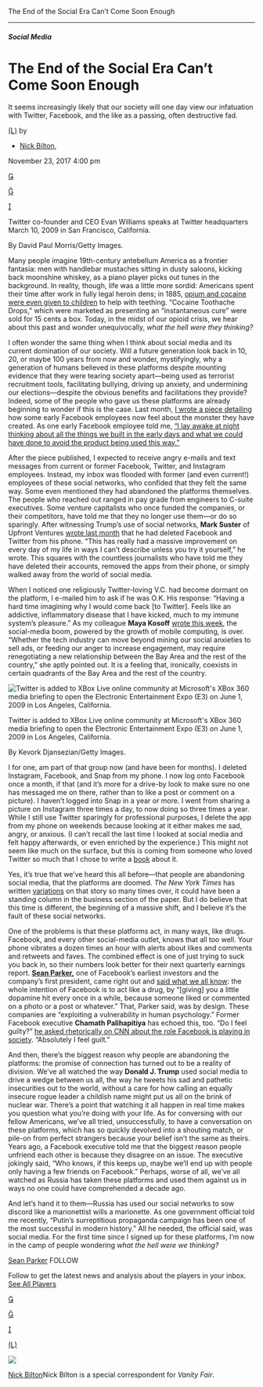 The End of the Social Era Can’t Come Soon Enough

* * *

##### Social Media

# The End of the Social Era Can’t Come Soon Enough

It seems increasingly likely that our society will one day view our infatuation with Twitter, Facebook, and the like as a passing, often destructive fad.

[(L)](https://www.vanityfair.com/contributor/nick-bilton)
by

- [Nick Bilton](https://www.vanityfair.com/contributor/nick-bilton),

November 23, 2017 4:00 pm

[](https://www.vanityfair.com/news/2017/11/the-end-of-the-social-era-twitter-facebook-snapchatmailto:?subject=The%20End%20of%20the%20Social%20Era%20Can%E2%80%99t%20Come%20Soon%20Enough&body=https%3A%2F%2Fwww.vanityfair.com%2Fnews%2F2017%2F11%2Fthe-end-of-the-social-era-twitter-facebook-snapchat)

[](https://www.facebook.com/sharer/sharer.php?u=https%3A%2F%2Fwww.vanityfair.com%2Fnews%2F2017%2F11%2Fthe-end-of-the-social-era-twitter-facebook-snapchat&t=The%20End%20of%20the%20Social%20Era%20Can%E2%80%99t%20Come%20Soon%20Enough)

[](https://twitter.com/share?text=The%20End%20of%20the%20Social%20Era%20Can%E2%80%99t%20Come%20Soon%20Enough&url=https%3A%2F%2Fwww.vanityfair.com%2Fnews%2F2017%2F11%2Fthe-end-of-the-social-era-twitter-facebook-snapchat)

Twitter co-founder and CEO Evan Williams speaks at Twitter headquarters March 10, 2009 in San Francisco, California.

By David Paul Morris/Getty Images.

Many people imagine 19th-century antebellum America as a frontier fantasia: men with handlebar mustaches sitting in dusty saloons, kicking back moonshine whiskey, as a piano player picks out tunes in the background. In reality, though, life was a little more sordid: Americans spent their time after work in fully legal heroin dens; in 1885, [opium and cocaine were even given to children](https://www.theguardian.com/commentisfree/2016/mar/15/long-opiate-use-history-america-latest-epidemic) to help with teething. “Cocaine Toothache Drops,” which were marketed as presenting an “instantaneous cure” were sold for 15 cents a box. Today, in the midst of our opioid crisis, we hear about this past and wonder unequivocally, *what the hell were they thinking?*

I often wonder the same thing when I think about social media and its current domination of our society. Will a future generation look back in 10, 20, or maybe 100 years from now and wonder, mystifyingly, why a generation of humans believed in these platforms despite mounting evidence that they were tearing society apart—being used as terrorist recruitment tools, facilitating bullying, driving up anxiety, and undermining our elections—despite the obvious benefits and facilitations they provide? Indeed, some of the people who gave us these platforms are already beginning to wonder if this is the case. Last month, [I wrote a piece detailing](https://www.vanityfair.com/news/2017/10/early-facebook-employees-regret-the-monster-they-created) how some early Facebook employees now feel about the monster they have created. As one early Facebook employee told me, [“I lay awake at night thinking about all the things we built in the early days and what we could have done to avoid the product being used this way.”](https://www.vanityfair.com/news/2017/10/early-facebook-employees-regret-the-monster-they-created)

After the piece published, I expected to receive angry e-mails and text messages from current or former Facebook, Twitter, and Instagram employees. Instead, my inbox was flooded with former (and even current!) employees of these social networks, who confided that they felt the same way. Some even mentioned they had abandoned the platforms themselves. The people who reached out ranged in pay grade from engineers to C-suite executives. Some venture capitalists who once funded the companies, or their competitors, have told me that they no longer use them—or do so sparingly. After witnessing Trump’s use of social networks, **Mark Suster** of Upfront Ventures [wrote last month](https://bothsidesofthetable.com/one-small-change-i-made-that-improved-my-daily-mental-state-16ed8ec4b94d) that he had deleted Facebook and Twitter from his phone. “This has really had a massive improvement on every day of my life in ways I can’t describe unless you try it yourself,” he wrote. This squares with the countless journalists who have told me they have deleted their accounts, removed the apps from their phone, or simply walked away from the world of social media.

When I noticed one religiously Twitter-loving V.C. had become dormant on the platform, I e-mailed him to ask if he was O.K. His response: “Having a hard time imagining why I would come back [to Twitter]. Feels like an addictive, inflammatory disease that I have kicked, much to my immune system’s pleasure.” As my colleague **Maya Kosoff**  [wrote this week](https://www.vanityfair.com/news/2017/11/has-the-silicon-valley-hype-cycle-finally-run-its-course?mbid=social_twitter), the social-media boom, powered by the growth of mobile computing, is over. “Whether the tech industry can move beyond mining our social anxieties to sell ads, or feeding our anger to increase engagement, may require renegotiating a new relationship between the Bay Area and the rest of the country,” she aptly pointed out. It is a feeling that, ironically, coexists in certain quadrants of the Bay Area and the rest of the country.

![Twitter is added to XBox Live online community at Microsoft's XBox 360 media briefing to open the Electronic Entertainment Expo (E3) on June 1, 2009 in Los Angeles, California. ](../_resources/68b867ee72b5f5744071ee84e585a265.jpg)

Twitter is added to XBox Live online community at Microsoft's XBox 360 media briefing to open the Electronic Entertainment Expo (E3) on June 1, 2009 in Los Angeles, California.

By Kevork Djansezian/Getty Images.

I for one, am part of that group now (and have been for months). I deleted Instagram, Facebook, and Snap from my phone. I now log onto Facebook once a month, if that (and it’s more for a drive-by look to make sure no one has messaged me on there, rather than to like a post or comment on a picture). I haven’t logged into Snap in a year or more. I went from sharing a picture on Instagram three times a day, to now doing so three times a year. While I still use Twitter sparingly for professional purposes, I delete the app from my phone on weekends because looking at it either makes me sad, angry, or anxious. (I can’t recall the last time I looked at social media and felt happy afterwards, or even enriched by the experience.) This might not seem like much on the surface, but this is coming from someone who loved Twitter so much that I chose to write a [book](http://www.nytimes.com/2013/10/13/magazine/all-is-fair-in-love-and-twitter.html) about it.

Yes, it’s true that we’ve heard this all before—that people are abandoning social media, that the platforms are doomed. *The New York Times* has written [variations](https://www.nytimes.com/2017/09/29/opinion/mark-zuckerberg-facebook.html?_r=0) on that story so many times over, it could have been a standing column in the business section of the paper. But I do believe that this time is different, the beginning of a massive shift, and I believe it’s the fault of these social networks.

One of the problems is that these platforms act, in many ways, like drugs. Facebook, and every other social-media outlet, knows that all too well. Your phone vibrates a dozen times an hour with alerts about likes and comments and retweets and faves. The combined effect is one of just trying to suck you back in, so their numbers look better for their next quarterly earnings report. **[Sean Parker](https://www.vanityfair.com/people/sean-parker#intcid=dt-hot-link),** one of Facebook’s earliest investors and the company’s first president, came right out and [said what we all know](https://www.vanityfair.com/news/2017/11/is-mark-zuckerberg-facebooks-last-true-believer): the whole intention of Facebook is to act like a drug, by “[giving] you a little dopamine hit every once in a while, because someone liked or commented on a photo or a post or whatever.” That, Parker said, was by design. These companies are “exploiting a vulnerability in human psychology.” Former Facebook executive **Chamath Palihapitiya** has echoed this, too. “Do I feel guilty?” [he asked rhetorically on CNN about the role Facebook is playing in society](http://money.cnn.com/2017/11/08/technology/social-media-dark-side/index.html). “Absolutely I feel guilt.”

And then, there’s the biggest reason why people are abandoning the platforms: the promise of connection has turned out to be a reality of division. We’ve all watched the way **Donald J. Trump** used social media to drive a wedge between us all, the way he tweets his sad and pathetic insecurities out to the world, without a care for how calling an equally insecure rogue leader a childish name might put us all on the brink of nuclear war. There’s a point that watching it all happen in real time makes you question what you’re doing with your life. As for conversing with our fellow Americans, we’ve all tried, unsuccessfully, to have a conversation on these platforms, which has so quickly devolved into a shouting match, or pile-on from perfect strangers because your belief isn’t the same as theirs. Years ago, a Facebook executive told me that the biggest reason people unfriend each other is because they disagree on an issue. The executive jokingly said, “Who knows, if this keeps up, maybe we’ll end up with people only having a few friends on Facebook.” Perhaps, worse of all, we’ve all watched as Russia has taken these platforms and used them against us in ways no one could have comprehended a decade ago.

And let’s hand it to them—Russia has used our social networks to sow discord like a marionettist wills a marionette. As one government official told me recently, “Putin’s surreptitious propaganda campaign has been one of the most successful in modern history.” All he needed, the official said, was social media. For the first time since I signed up for these platforms, I’m now in the camp of people wondering *what the hell were we thinking?*

[Sean Parker](https://www.vanityfair.com/people/sean-parker)
FOLLOW

Follow to get the latest news and analysis about the players in your inbox.
[See All Players](https://www.vanityfair.com/people)

[](https://www.vanityfair.com/news/2017/11/the-end-of-the-social-era-twitter-facebook-snapchatmailto:?subject=The%20End%20of%20the%20Social%20Era%20Can%E2%80%99t%20Come%20Soon%20Enough&body=https%3A%2F%2Fwww.vanityfair.com%2Fnews%2F2017%2F11%2Fthe-end-of-the-social-era-twitter-facebook-snapchat)

[](https://www.facebook.com/sharer/sharer.php?u=https%3A%2F%2Fwww.vanityfair.com%2Fnews%2F2017%2F11%2Fthe-end-of-the-social-era-twitter-facebook-snapchat&t=The%20End%20of%20the%20Social%20Era%20Can%E2%80%99t%20Come%20Soon%20Enough)

[](https://twitter.com/share?text=The%20End%20of%20the%20Social%20Era%20Can%E2%80%99t%20Come%20Soon%20Enough&url=https%3A%2F%2Fwww.vanityfair.com%2Fnews%2F2017%2F11%2Fthe-end-of-the-social-era-twitter-facebook-snapchat)

[(L)](https://www.vanityfair.com/contributor/nick-bilton)

![](../_resources/d94ca864cb6defafc82471af535b4d44.gif)

[Nick Bilton](https://www.vanityfair.com/contributor/nick-bilton)Nick Bilton is a special correspondent for *Vanity Fair*.